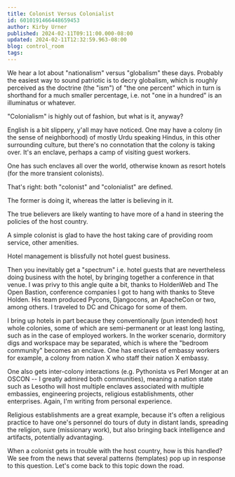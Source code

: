 ```yaml
---
title: Colonist Versus Colonialist
id: 6010191466448659453
author: Kirby Urner
published: 2024-02-11T09:11:00.000-08:00
updated: 2024-02-11T12:32:59.963-08:00
blog: control_room
tags: 
---
```


We hear a lot about "nationalism" versus "globalism" these days. Probably the easiest way to sound patriotic is to decry globalism, which is roughly perceived as the doctrine (the "ism") of "the one percent" which in turn is shorthand for a much smaller percentage, i.e. not "one in a hundred" is an illuminatus or whatever.

"Colonialism" is highly out of fashion, but what is it, anyway? 

English is a bit slippery, y'all may have noticed. One may have a colony (in the sense of neighborhood) of mostly Urdu speaking Hindus, in this other surrounding culture, but there's no connotation that the colony is taking over. It's an enclave, perhaps a camp of visiting guest workers. 

One has such enclaves all over the world, otherwise known as resort hotels (for the more transient colonists).

That's right: both "colonist" and "colonialist" are defined. 

The former is doing it, whereas the latter is believing in it. 

The true believers are likely wanting to have more of a hand in steering the policies of the host country. 

A simple colonist is glad to have the host taking care of providing room service, other amenities. 

Hotel management is blissfully not hotel guest business.

Then you inevitably get a "spectrum" i.e. hotel guests that are nevertheless doing business with the hotel, by bringing together a conference in that venue. I was privy to this angle quite a bit, thanks to HoldenWeb and The Open Bastion, conference companies I got to hang with thanks to Steve Holden. His team produced Pycons, Djangocons, an ApacheCon or two, among others. I traveled to DC and Chicago for some of them.

I bring up hotels in part because they conventionally (pun intended) host whole colonies, some of which are semi-permanent or at least long lasting, such as in the case of employed workers. In the worker scenario, dormitory digs and workspace may be separated, which is where the "bedroom community" becomes an enclave. One has enclaves of embassy workers for example, a colony from nation X who staff their nation X embassy.

One also gets inter-colony interactions (e.g. Pythonista vs Perl Monger at an OSCON -- I greatly admired both communities), meaning a nation state such as Lesotho will host multiple enclaves associated with multiple embassies, engineering projects, religious establishments, other enterprises. Again, I'm writing from personal experience. 

Religious establishments are a great example, because it's often a religious practice to have one's personnel do tours of duty in distant lands, spreading the religion, sure (missionary work), but also bringing back intelligence and artifacts, potentially advantaging.

When a colonist gets in trouble with the host country, how is this handled? We see from the news that several patterns (templates) pop up in response to this question. Let's come back to this topic down the road.